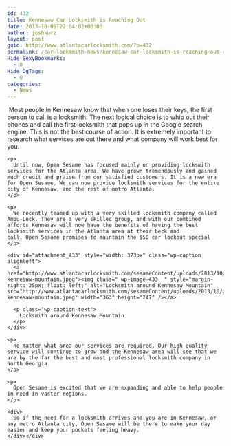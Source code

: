 ```yaml
---
id: 432
title: Kennesaw Car Locksmith is Reaching Out
date: 2013-10-09T22:04:02+00:00
author: joshkurz
layout: post
guid: http://www.atlantacarlocksmith.com/?p=432
permalink: /car-locksmith-news/kennesaw-car-locksmith-is-reaching-out-432/
Hide SexyBookmarks:
  - 0
Hide OgTags:
  - 0
categories:
  - News
---
```

<div class="pf-content">
  <p align="CENTER">
    <p>
       Most people in Kennesaw know that when one loses their keys, the first person to call is a locksmith. The next logical choice is to whip out their phones and call the first locksmith that pops up in the Google search engine. This is not the best course of action. It is extremely important to research what services are out there and what company will work best for you.
    </p>
    
    <p>
      Until now, Open Sesame has focused mainly on providing locksmith services for the Atlanta area. We have grown tremendously and gained much credit and praise from our satisfied customers. It is a new era for Open Sesame. We can now provide locksmith services for the entire city of Kennesaw, and the rest of metro Atlanta.
    </p>
    
    <p>
      We recently teamed up with a very skilled locksmith company called Ambu-Lock. They are a very skilled group, and with our combined efforts Kennesaw will now have the benefits of having the best locksmith services in the Atlanta area at their beck and call. Open Sesame promises to maintain the $50 car lockout special
    </p>
    
    <div id="attachment_433" style="width: 373px" class="wp-caption alignleft">
      <a href="http://www.atlantacarlocksmith.com/sesameContent/uploads/2013/10/georgia-kennesaw-mountain.jpeg"><img class=" wp-image-433  " style="margin-right: 25px; float: left;" alt="Locksmith around Kennesaw Mountain" src="http://www.atlantacarlocksmith.com/sesameContent/uploads/2013/10/georgia-kennesaw-mountain.jpeg" width="363" height="247" /></a>
      
      <p class="wp-caption-text">
        Locksmith around Kennesaw Mountain
      </p>
    </div>
    
    <p>
      no matter what area our services are required. Our high quality service will continue to grow and the Kennesaw area will see that we are by the far the best and most professional locksmith company in North Georgia.
    </p>
    
    <p>
      Open Sesame is excited that we are expanding and able to help people in need in vaster regions.
    </p>
    
    <div>
      So if the need for a locksmith arrives and you are in Kennesaw, or any metro Atlanta city, Open Sesame will be there to make your day easier and keep your pockets feeling heavy.
    </div></div>